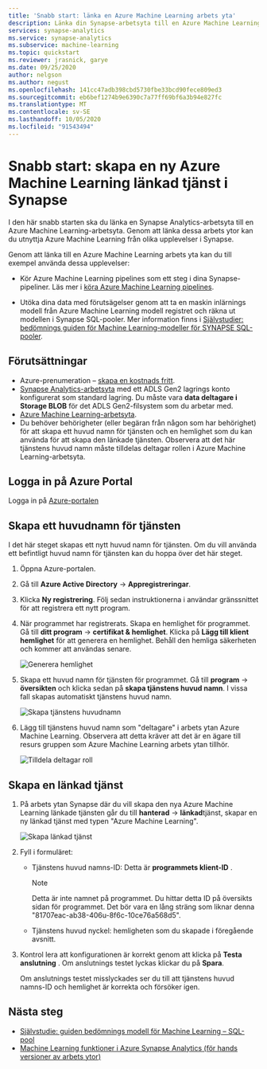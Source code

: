 ```yaml
---
title: 'Snabb start: länka en Azure Machine Learning arbets yta'
description: Länka din Synapse-arbetsyta till en Azure Machine Learning-arbetsyta
services: synapse-analytics
ms.service: synapse-analytics
ms.subservice: machine-learning
ms.topic: quickstart
ms.reviewer: jrasnick, garye
ms.date: 09/25/2020
author: nelgson
ms.author: negust
ms.openlocfilehash: 141cc47adb398cbd5730fbe33bcd90fece809ed3
ms.sourcegitcommit: eb6bef1274b9e6390c7a77ff69bf6a3b94e827fc
ms.translationtype: MT
ms.contentlocale: sv-SE
ms.lasthandoff: 10/05/2020
ms.locfileid: "91543494"
---
```

# <a name="quickstart-create-a-new-azure-machine-learning-linked-service-in-synapse"></a>Snabb start: skapa en ny Azure Machine Learning länkad tjänst i Synapse

I den här snabb starten ska du länka en Synapse Analytics-arbetsyta till en Azure Machine Learning-arbetsyta. Genom att länka dessa arbets ytor kan du utnyttja Azure Machine Learning från olika upplevelser i Synapse.

Genom att länka till en Azure Machine Learning arbets yta kan du till exempel använda dessa upplevelser:

- Kör Azure Machine Learning pipelines som ett steg i dina Synapse-pipeliner. Läs mer i [köra Azure Machine Learning pipelines](/azure/data-factory/transform-data-machine-learning-service).

- Utöka dina data med förutsägelser genom att ta en maskin inlärnings modell från Azure Machine Learning modell registret och räkna ut modellen i Synapse SQL-pooler. Mer information finns i [Självstudier: bedömnings guiden för Machine Learning-modeller för SYNAPSE SQL-pooler](tutorial-sql-pool-model-scoring-wizard.md).

## <a name="prerequisites"></a>Förutsättningar

- Azure-prenumeration – [skapa en kostnads fritt](https://azure.microsoft.com/free/).
- [Synapse Analytics-arbetsyta](../get-started-create-workspace.md) med ett ADLS Gen2 lagrings konto konfigurerat som standard lagring. Du måste vara **data deltagare i Storage BLOB** för det ADLS Gen2-filsystem som du arbetar med.
- [Azure Machine Learning-arbetsyta](/azure/machine-learning/how-to-manage-workspace).
- Du behöver behörigheter (eller begäran från någon som har behörighet) för att skapa ett huvud namn för tjänsten och en hemlighet som du kan använda för att skapa den länkade tjänsten. Observera att det här tjänstens huvud namn måste tilldelas deltagar rollen i Azure Machine Learning-arbetsyta.

## <a name="sign-in-to-the-azure-portal"></a>Logga in på Azure Portal

Logga in på [Azure-portalen](https://portal.azure.com/)

## <a name="create-a-service-principal"></a>Skapa ett huvudnamn för tjänsten

I det här steget skapas ett nytt huvud namn för tjänsten. Om du vill använda ett befintligt huvud namn för tjänsten kan du hoppa över det här steget.
1. Öppna Azure-portalen. 

1. Gå till **Azure Active Directory**  ->  **Appregistreringar**.

1. Klicka **Ny registrering**. Följ sedan instruktionerna i användar gränssnittet för att registrera ett nytt program.

1. När programmet har registrerats. Skapa en hemlighet för programmet. Gå till **ditt program**  ->  **certifikat & hemlighet**. Klicka på **Lägg till klient hemlighet** för att generera en hemlighet. Behåll den hemliga säkerheten och kommer att användas senare.

   ![Generera hemlighet](media/quickstart-integrate-azure-machine-learning/quickstart-integrate-azure-machine-learning-createsp-00a.png)

1. Skapa ett huvud namn för tjänsten för programmet. Gå till **program**  ->  **översikten** och klicka sedan på **skapa tjänstens huvud namn**. I vissa fall skapas automatiskt tjänstens huvud namn.

   ![Skapa tjänstens huvudnamn](media/quickstart-integrate-azure-machine-learning/quickstart-integrate-azure-machine-learning-createsp-00b.png)

1. Lägg till tjänstens huvud namn som "deltagare" i arbets ytan Azure Machine Learning. Observera att detta kräver att det är en ägare till resurs gruppen som Azure Machine Learning arbets ytan tillhör.

   ![Tilldela deltagar roll](media/quickstart-integrate-azure-machine-learning/quickstart-integrate-azure-machine-learning-createsp-00c.png)

## <a name="create-a-linked-service"></a>Skapa en länkad tjänst

1. På arbets ytan Synapse där du vill skapa den nya Azure Machine Learning länkade tjänsten går du till **hanterad**  ->  **länkad**tjänst, skapar en ny länkad tjänst med typen "Azure Machine Learning".

   ![Skapa länkad tjänst](media/quickstart-integrate-azure-machine-learning/quickstart-integrate-azure-machine-learning-create-linked-service-00a.png)

2. Fyll i formuläret:

   - Tjänstens huvud namns-ID: Detta är **programmets klient-ID** .
  
     > [!NOTE]
     > Detta är inte namnet på programmet. Du hittar detta ID på översikts sidan för programmet. Det bör vara en lång sträng som liknar denna "81707eac-ab38-406u-8f6c-10ce76a568d5".

   - Tjänstens huvud nyckel: hemligheten som du skapade i föregående avsnitt.

3. Kontrol lera att konfigurationen är korrekt genom att klicka på **Testa anslutning** . Om anslutnings testet lyckas klickar du på **Spara**.

   Om anslutnings testet misslyckades ser du till att tjänstens huvud namns-ID och hemlighet är korrekta och försöker igen.

## <a name="next-steps"></a>Nästa steg

- [Självstudie: guiden bedömnings modell för Machine Learning – SQL-pool](tutorial-sql-pool-model-scoring-wizard.md)
- [Machine Learning funktioner i Azure Synapse Analytics (för hands versioner av arbets ytor)](what-is-machine-learning.md)
